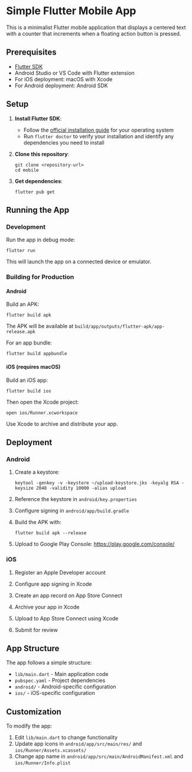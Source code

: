 # Simple Flutter Mobile App

This is a minimalist Flutter mobile application that displays a centered text with a counter that increments when a floating action button is pressed.

## Prerequisites

- [Flutter SDK](https://flutter.dev/docs/get-started/install)
- Android Studio or VS Code with Flutter extension
- For iOS deployment: macOS with Xcode
- For Android deployment: Android SDK

## Setup

1. **Install Flutter SDK**:
   - Follow the [official installation guide](https://flutter.dev/docs/get-started/install) for your operating system
   - Run `flutter doctor` to verify your installation and identify any dependencies you need to install

2. **Clone this repository**:
   ```
   git clone <repository-url>
   cd mobile
   ```

3. **Get dependencies**:
   ```
   flutter pub get
   ```

## Running the App

### Development

Run the app in debug mode:

```
flutter run
```

This will launch the app on a connected device or emulator.

### Building for Production

#### Android

Build an APK:
```
flutter build apk
```

The APK will be available at `build/app/outputs/flutter-apk/app-release.apk`

For an app bundle:
```
flutter build appbundle
```

#### iOS (requires macOS)

Build an iOS app:
```
flutter build ios
```

Then open the Xcode project:
```
open ios/Runner.xcworkspace
```

Use Xcode to archive and distribute your app.

## Deployment

### Android

1. Create a keystore:
   ```
   keytool -genkey -v -keystore ~/upload-keystore.jks -keyalg RSA -keysize 2048 -validity 10000 -alias upload
   ```

2. Reference the keystore in `android/key.properties`

3. Configure signing in `android/app/build.gradle`

4. Build the APK with:
   ```
   flutter build apk --release
   ```
   
5. Upload to Google Play Console: https://play.google.com/console/

### iOS

1. Register an Apple Developer account

2. Configure app signing in Xcode

3. Create an app record on App Store Connect

4. Archive your app in Xcode

5. Upload to App Store Connect using Xcode

6. Submit for review

## App Structure

The app follows a simple structure:
- `lib/main.dart` - Main application code
- `pubspec.yaml` - Project dependencies
- `android/` - Android-specific configuration
- `ios/` - iOS-specific configuration

## Customization

To modify the app:
1. Edit `lib/main.dart` to change functionality
2. Update app icons in `android/app/src/main/res/` and `ios/Runner/Assets.xcassets/`
3. Change app name in `android/app/src/main/AndroidManifest.xml` and `ios/Runner/Info.plist`
